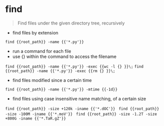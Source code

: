# find

> Find files under the given directory tree, recursively

- find files by extension

`find {{root_path}} -name {{'*.py'}}`

- run a command for each file
- use {} within the command to access the filename

`find {{root_path}} -name {{'*.py'}} -exec {{wc -l {} }}\;`
`find {{root_path}} -name {{'*.py'}} -exec {{rm {} }}\;`

- find files modified since a certain time

`find {{root_path}} -name {{'*.py'}} -mtime {{-1d}}`

- find files using case insensitive name matching, of a certain size

`find {{root_path}} -size +120k -iname {{'*.dOC'}} `
`find {{root_path}} -size -100M -iname {{'*.moV'}} `
`find {{root_path}} -size -1.2T -size +800G -iname {{'*.TaR.gZ'}} `
